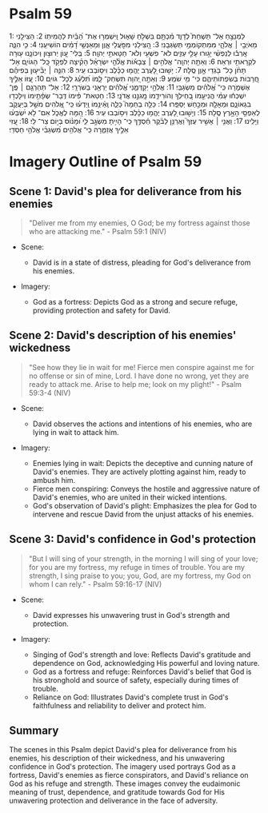 # Psalm 59
1: לַמְנַצֵּ֣חַ אַל־ תַּשְׁחֵת֮ לְדָוִ֪ד מִ֫כְתָּ֥ם בִּשְׁלֹ֥חַ שָׁא֑וּל וַֽיִּשְׁמְר֥וּ אֶת־ הַ֝בַּ֗יִת לַהֲמִיתֽוֹ׃
2: הַצִּילֵ֖נִי מֵאֹיְבַ֥י ׀ אֱלֹהָ֑י מִּמִתְקוֹמְמַ֥י תְּשַׂגְּבֵֽנִי׃
3: הַ֭צִּילֵנִי מִפֹּ֣עֲלֵי אָ֑וֶן וּֽמֵאַנְשֵׁ֥י דָ֝מִ֗ים הוֹשִׁיעֵֽנִי׃
4: כִּ֤י הִנֵּ֪ה אָֽרְב֡וּ לְנַפְשִׁ֗י יָג֣וּרוּ עָלַ֣י עַזִ֑ים לֹא־ פִשְׁעִ֖י וְלֹא־ חַטָּאתִ֣י יְהוָֽה׃
5: בְּֽלִי־ עָ֭וֺן יְרוּצ֣וּן וְיִכּוֹנָ֑נוּ ע֖וּרָה לִקְרָאתִ֣י וּרְאֵה׃
6: וְאַתָּ֤ה יְהוָֽה־ אֱלֹהִ֥ים ׀ צְבָא֡וֹת אֱלֹ֘הֵ֤י יִשְׂרָאֵ֗ל הָקִ֗יצָה לִפְקֹ֥ד כָּֽל־ הַגּוֹיִ֑ם אַל־ תָּחֹ֨ן כָּל־ בֹּ֖גְדֵי אָ֣וֶן סֶֽלָה׃
7: יָשׁ֣וּבוּ לָ֭עֶרֶב יֶהֱמ֥וּ כַכָּ֗לֶב וִיס֥וֹבְבוּ עִֽיר׃
8: הִנֵּ֤ה ׀ יַבִּ֘יע֤וּן בְּפִיהֶ֗ם חֲ֭רָבוֹת בְּשִׂפְתוֹתֵיהֶ֑ם כִּי־ מִ֥י שֹׁמֵֽעַ׃
9: וְאַתָּ֣ה יְ֭הוָה תִּשְׂחַק־ לָ֑מוֹ תִּ֝לְעַ֗ג לְכָל־ גּוֹיִֽם׃
10: עֻ֭זּוֹ אֵלֶ֣יךָ אֶשְׁמֹ֑רָה כִּֽי־ אֱ֝לֹהִ֗ים מִשְׂגַּבִּֽי׃
11: אֱלֹהֵ֣י יְקַדְּמֵ֑נִי אֱ֝לֹהִ֗ים יַרְאֵ֥נִי בְשֹׁרְרָֽי׃
12: אַל־ תַּהַרְגֵ֤ם ׀ פֶּֽן־ יִשְׁכְּח֬וּ עַמִּ֗י הֲנִיעֵ֣מוֹ בְ֭חֵילְךָ וְהוֹרִידֵ֑מוֹ מָֽגִנֵּ֣נוּ אֲדֹנָֽי׃
13: חַטַּאת־ פִּ֗ימוֹ דְּֽבַר־ שְׂפָ֫תֵ֥ימוֹ וְיִלָּכְד֥וּ בִגְאוֹנָ֑ם וּמֵאָלָ֖ה וּמִכַּ֣חַשׁ יְסַפֵּֽרוּ׃
14: כַּלֵּ֥ה בְחֵמָה֮ כַּלֵּ֪ה וְֽאֵ֫ינֵ֥מוֹ וְֽיֵדְע֗וּ כִּֽי־ אֱ֭לֹהִים מֹשֵׁ֣ל בְּיַעֲקֹ֑ב לְאַפְסֵ֖י הָאָ֣רֶץ סֶֽלָה׃
15: וְיָשׁ֣וּבוּ לָ֭עֶרֶב יֶהֱמ֥וּ כַכָּ֗לֶב וִיס֥וֹבְבוּ עִֽיר׃
16: הֵ֭מָּה לֶאֱכֹ֑ל אִם־ לֹ֥א יִ֝שְׂבְּע֗וּ וַיָּלִֽינוּ׃
17: וַאֲנִ֤י ׀ אָשִׁ֣יר עֻזֶּךָ֮ וַאֲרַנֵּ֥ן לַבֹּ֗קֶר חַ֫סְדֶּ֥ךָ כִּֽי־ הָיִ֣יתָ מִשְׂגָּ֣ב לִ֑י וּ֝מָנ֗וֹס בְּי֣וֹם צַר־ לִֽי׃
18: עֻ֭זִּי אֵלֶ֣יךָ אֲזַמֵּ֑רָה כִּֽי־ אֱלֹהִ֥ים מִ֝שְׂגַּבִּ֗י אֱלֹהֵ֥י חַסְדִּֽי׃

# Imagery Outline of Psalm 59

## Scene 1: David's plea for deliverance from his enemies

> "Deliver me from my enemies, O God; be my fortress against those who are attacking me." - Psalm 59:1 (NIV)

- Scene:
  - David is in a state of distress, pleading for God's deliverance from his enemies.

- Imagery:
  - God as a fortress: Depicts God as a strong and secure refuge, providing protection and safety for David.

## Scene 2: David's description of his enemies' wickedness

> "See how they lie in wait for me! Fierce men conspire against me for no offense or sin of mine, Lord. I have done no wrong, yet they are ready to attack me. Arise to help me; look on my plight!" - Psalm 59:3-4 (NIV)

- Scene:
  - David observes the actions and intentions of his enemies, who are lying in wait to attack him.

- Imagery:
  - Enemies lying in wait: Depicts the deceptive and cunning nature of David's enemies. They are actively plotting against him, ready to ambush him.
  - Fierce men conspiring: Conveys the hostile and aggressive nature of David's enemies, who are united in their wicked intentions.
  - God's observation of David's plight: Emphasizes the plea for God to intervene and rescue David from the unjust attacks of his enemies.

## Scene 3: David's confidence in God's protection

> "But I will sing of your strength, in the morning I will sing of your love; for you are my fortress, my refuge in times of trouble. You are my strength, I sing praise to you; you, God, are my fortress, my God on whom I can rely." - Psalm 59:16-17 (NIV)

- Scene:
  - David expresses his unwavering trust in God's strength and protection.

- Imagery:
  - Singing of God's strength and love: Reflects David's gratitude and dependence on God, acknowledging His powerful and loving nature.
  - God as a fortress and refuge: Reinforces David's belief that God is his stronghold and source of safety, especially during times of trouble.
  - Reliance on God: Illustrates David's complete trust in God's faithfulness and reliability to deliver and protect him.

## Summary

The scenes in this Psalm depict David's plea for deliverance from his enemies, his description of their wickedness, and his unwavering confidence in God's protection. The imagery used portrays God as a fortress, David's enemies as fierce conspirators, and David's reliance on God as his refuge and strength. These images convey the eudaimonic meaning of trust, dependence, and gratitude towards God for His unwavering protection and deliverance in the face of adversity.